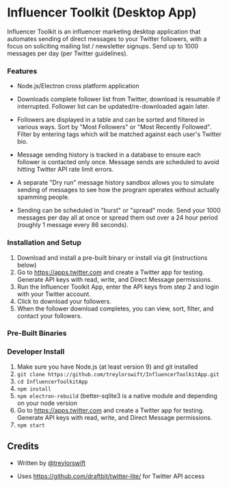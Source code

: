 # Influencer Toolkit (Desktop App)

Influencer Toolkit is an influencer marketing desktop application that automates sending of direct messages to your Twitter followers, with a focus on soliciting mailing list / newsletter signups. Send up to 1000 messages per day (per Twitter guidelines).

### Features

- Node.js/Electron cross platform application

- Downloads complete follower list from Twitter, download is resumable if interrupted. Follower list can be updated/re-downloaded again later.

- Followers are displayed in a table and can be sorted and filtered in various ways. Sort by "Most Followers" or "Most Recently Followed". Filter by entering tags which will be matched against each user's Twitter bio.

- Message sending history is tracked in a database to ensure each follower is contacted only once. Message sends are scheduled to avoid hitting Twitter API rate limit errors.
 
- A separate "Dry run" message history sandbox allows you to simulate sending of messages to see how the program operates without actually spamming people.

- Sending can be scheduled in "burst" or "spread" mode. Send your 1000 messages per day all at once or spread them out over a 24 hour period (roughly 1 message every 86 seconds).
### 

### Installation and Setup

1. Download and install a pre-built binary or install via git (instructions below)
2. Go to <https://apps.twitter.com> and create a Twitter app for testing. Generate API keys with read, write, and Direct Message permissions.
3. Run the Influencer Toolkit App, enter the API keys from step 2 and login with your Twitter account.
4. Click to download your followers.
5. When the follower download completes, you can view, sort, filter, and contact your followers.

### Pre-Built Binaries

### Developer Install
1. Make sure you have Node.js (at least version 9) and git installed 
2. `git clone https://github.com/treylorswift/InfluencerToolkitApp.git`
3. `cd InfluencerToolkitApp`
3. `npm install`
4. `npm electron-rebuild` (better-sqlite3 is a native module and depending on your node version
5. Go to <https://apps.twitter.com> and create a Twitter app for testing. Generate API keys with read, write, and Direct Message permissions.
6. `npm start`

## Credits

- Written by [@treylorswift](https://twitter.com/treylorswift)

- Uses https://github.com/draftbit/twitter-lite/ for Twitter API access

